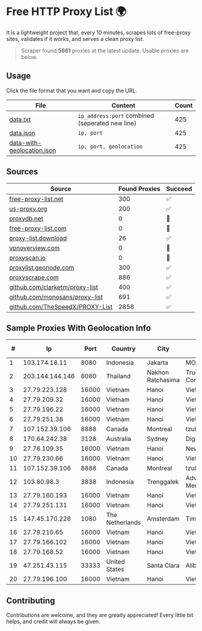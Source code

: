 
# Free HTTP Proxy List 🌍

It is a lightweight project that, every 10 minutes, scrapes lots of free-proxy sites, validates if it works, and serves a clean proxy list.


> Scraper found **5661** proxies at the latest update. Usable proxies are below.

## Usage

Click the file format that you want and copy the URL.


|File|Content|Count|
|----|-------|-----|
|[data.txt](https://raw.githubusercontent.com/themiralay/Proxy-List-World/master/data.txt)|`ip_address:port` combined (seperated new line)|425|
|[data.json](https://raw.githubusercontent.com/themiralay/Proxy-List-World/master/data.json)|`ip, port`|425|
|[data-with-geolocation.json](https://raw.githubusercontent.com/themiralay/Proxy-List-World/master/data-with-geolocation.json)|`ip, port, geolocation`|425|

## Sources

|Source|Found Proxies|Succeed|
|------|-------------|-------|
|[free-proxy-list.net](https://free-proxy-list.net)|300|✅|
|[us-proxy.org](https://www.us-proxy.org)|200|✅|
|[proxydb.net](http://proxydb.net)|0|🚫|
|[free-proxy-list.com](https://free-proxy-list.com/?page=&port=&type%5B%5D=http&type%5B%5D=https&up_time=0&search=Search)|0|🚫|
|[proxy-list.download](https://www.proxy-list.download/HTTP)|26|✅|
|[vpnoverview.com](https://vpnoverview.com/privacy/anonymous-browsing/free-proxy-servers)|0|🚫|
|[proxyscan.io](https://www.proxyscan.io)|0|🚫|
|[proxylist.geonode.com](https://proxylist.geonode.com/api/proxy-list?limit=300&page=1&sort_by=lastChecked&sort_type=desc&protocols=http,https)|300|✅|
|[proxyscrape.com](https://api.proxyscrape.com/v2/?request=displayproxies&protocol=http&timeout=10000&country=all&ssl=all&anonymity=all)|886|✅|
|[github.com/clarketm/proxy-list](https://raw.githubusercontent.com/clarketm/proxy-list/master/proxy-list-raw.txt)|400|✅|
|[github.com/monosans/proxy-list](https://raw.githubusercontent.com/monosans/proxy-list/main/proxies/http.txt)|691|✅|
|[github.com/TheSpeedX/PROXY-List](https://raw.githubusercontent.com/TheSpeedX/PROXY-List/master/http.txt)|2858|✅|


## Sample Proxies With Geolocation Info

|#|Ip|Port|Country|City|Internet Service Provider|
|-|--|----|-------|----|-------------------------|
|1|103.174.18.11|8080|Indonesia|Jakarta|MORATELINDONAP|
|2|203.144.144.146|8080|Thailand|Nakhon Ratchasima|True Internet Corporation CO. Ltd.|
|3|27.79.223.128|16000|Vietnam|Hanoi|Viettel Corporation|
|4|27.79.209.32|16000|Vietnam|Hanoi|Viettel Corporation|
|5|27.79.196.22|16000|Vietnam|Hanoi|Viettel Corporation|
|6|27.79.251.38|16000|Vietnam|Hanoi|Viettel Corporation|
|7|107.152.39.106|8888|Canada|Montreal|tzulo, inc.|
|8|170.64.242.38|3128|Australia|Sydney|DigitalOcean, LLC|
|9|27.76.109.35|16000|Vietnam|Hanoi|Newass2011xDSLHCMC|
|10|27.79.230.66|16000|Vietnam|Hanoi|Viettel Corporation|
|11|107.152.39.106|8888|Canada|Montreal|tzulo, inc.|
|12|103.80.98.3|3838|Indonesia|Trenggalek|Advertise via PT Menaksopal|
|13|27.79.160.193|16000|Vietnam|Hanoi|Viettel Corporation|
|14|27.79.251.131|16000|Vietnam|Hanoi|Viettel Corporation|
|15|147.45.170.226|1080|The Netherlands|Amsterdam|TimeWeb Ltd.|
|16|27.79.210.65|16000|Vietnam|Hanoi|Viettel Corporation|
|17|27.79.166.102|16000|Vietnam|Hanoi|Viettel Corporation|
|18|27.79.168.52|16000|Vietnam|Hanoi|Viettel Corporation|
|19|47.251.43.115|33333|United States|Santa Clara|Alibaba Cloud LLC|
|20|27.79.196.100|16000|Vietnam|Hanoi|Viettel Corporation|



## Contributing

Contributions are welcome, and they are greatly appreciated! Every
little bit helps, and credit will always be given.

